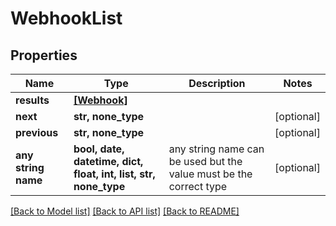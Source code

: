 # WebhookList


## Properties
Name | Type | Description | Notes
------------ | ------------- | ------------- | -------------
**results** | [**[Webhook]**](Webhook.md) |  | 
**next** | **str, none_type** |  | [optional] 
**previous** | **str, none_type** |  | [optional] 
**any string name** | **bool, date, datetime, dict, float, int, list, str, none_type** | any string name can be used but the value must be the correct type | [optional]

[[Back to Model list]](../README.md#documentation-for-models) [[Back to API list]](../README.md#documentation-for-api-endpoints) [[Back to README]](../README.md)



